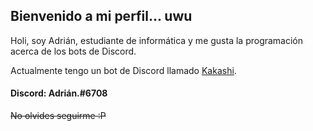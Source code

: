 
## Bienvenido a mi perfil... uwu

Holi, soy Adrián, estudiante de informática y me gusta la programación acerca de los bots de Discord.


Actualmente tengo un bot de Discord llamado [Kakashi](https://discordapp.com/oauth2/authorize?client_id=494266255642066965&scope=bot&permissions=334998838).


#### Discord: Adrián.#6708

~~No olvides seguirme :P~~

